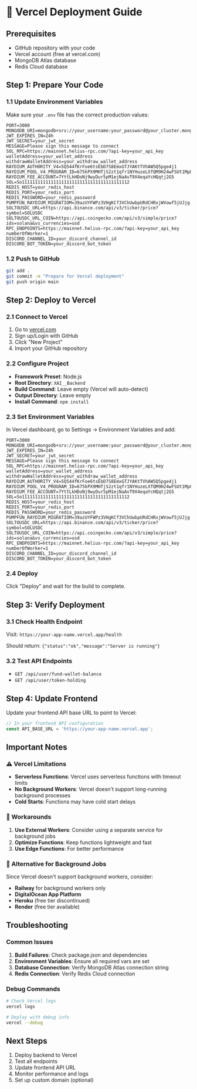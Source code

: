 # 🚀 Vercel Deployment Guide

## Prerequisites
- GitHub repository with your code
- Vercel account (free at vercel.com)
- MongoDB Atlas database
- Redis Cloud database

## Step 1: Prepare Your Code

### 1.1 Update Environment Variables
Make sure your `.env` file has the correct production values:

```env
PORT=3000
MONGODB_URI=mongodb+srv://your_username:your_password@your_cluster.mongodb.net/your_database
JWT_EXPIRES_IN=24h
JWT_SECRET=your_jwt_secret
MESSAGE=Please sign this message to connect
SOL_RPC=https://mainnet.helius-rpc.com/?api-key=your_api_key
walletAddress=your_wallet_address
withdrawWalletAddress=your_withdraw_wallet_address
RAYDIUM_AUTHORITY_V4=5Q544fKrFoe6tsEbD7S8EmxGTJYAKtTVhAW5Q5pge4j1
RAYDIUM_POOL_V4_PROGRAM_ID=675kPX9MHTjS2zt1qfr1NYHuzeLXfQM9H24wFSUt1Mp8
RAYDIUM_FEE_ACCOUNT=7YttLkHDoNj9wyDur5pM1ejNaAvT9X4eqaYcHQqtj2G5
SOL=So11111111111111111111111111111111111111112
REDIS_HOST=your_redis_host
REDIS_PORT=your_redis_port
REDIS_PASSWORD=your_redis_password
PUMPFUN_RAYDIUM_MIGRATIOM=39azUYFWPz3VHgKCf3VChUwbpURdCHRxjWVowf5jUJjg
SOLTOUSDC_URL=https://api.binance.com/api/v3/ticker/price?symbol=SOLUSDC
SOLTOUSDC_URL_COIN=https://api.coingecko.com/api/v3/simple/price?ids=solana&vs_currencies=usd
RPC_ENDPOINTS=https://mainnet.helius-rpc.com/?api-key=your_api_key
numberOfWorker=1
DISCORD_CHANNEL_ID=your_discord_channel_id
DISCORD_BOT_TOKEN=your_discord_bot_token
```

### 1.2 Push to GitHub
```bash
git add .
git commit -m "Prepare for Vercel deployment"
git push origin main
```

## Step 2: Deploy to Vercel

### 2.1 Connect to Vercel
1. Go to [vercel.com](https://vercel.com)
2. Sign up/Login with GitHub
3. Click "New Project"
4. Import your GitHub repository

### 2.2 Configure Project
- **Framework Preset**: Node.js
- **Root Directory**: `XAI__Backend`
- **Build Command**: Leave empty (Vercel will auto-detect)
- **Output Directory**: Leave empty
- **Install Command**: `npm install`

### 2.3 Set Environment Variables
In Vercel dashboard, go to Settings → Environment Variables and add:

```
PORT=3000
MONGODB_URI=mongodb+srv://your_username:your_password@your_cluster.mongodb.net/your_database
JWT_EXPIRES_IN=24h
JWT_SECRET=your_jwt_secret
MESSAGE=Please sign this message to connect
SOL_RPC=https://mainnet.helius-rpc.com/?api-key=your_api_key
walletAddress=your_wallet_address
withdrawWalletAddress=your_withdraw_wallet_address
RAYDIUM_AUTHORITY_V4=5Q544fKrFoe6tsEbD7S8EmxGTJYAKtTVhAW5Q5pge4j1
RAYDIUM_POOL_V4_PROGRAM_ID=675kPX9MHTjS2zt1qfr1NYHuzeLXfQM9H24wFSUt1Mp8
RAYDIUM_FEE_ACCOUNT=7YttLkHDoNj9wyDur5pM1ejNaAvT9X4eqaYcHQqtj2G5
SOL=So11111111111111111111111111111111111111112
REDIS_HOST=your_redis_host
REDIS_PORT=your_redis_port
REDIS_PASSWORD=your_redis_password
PUMPFUN_RAYDIUM_MIGRATIOM=39azUYFWPz3VHgKCf3VChUwbpURdCHRxjWVowf5jUJjg
SOLTOUSDC_URL=https://api.binance.com/api/v3/ticker/price?symbol=SOLUSDC
SOLTOUSDC_URL_COIN=https://api.coingecko.com/api/v3/simple/price?ids=solana&vs_currencies=usd
RPC_ENDPOINTS=https://mainnet.helius-rpc.com/?api-key=your_api_key
numberOfWorker=1
DISCORD_CHANNEL_ID=your_discord_channel_id
DISCORD_BOT_TOKEN=your_discord_bot_token
```

### 2.4 Deploy
Click "Deploy" and wait for the build to complete.

## Step 3: Verify Deployment

### 3.1 Check Health Endpoint
Visit: `https://your-app-name.vercel.app/health`

Should return: `{"status":"ok","message":"Server is running"}`

### 3.2 Test API Endpoints
- `GET /api/user/fund-wallet-balance`
- `GET /api/user/token-holding`

## Step 4: Update Frontend

Update your frontend API base URL to point to Vercel:

```javascript
// In your frontend API configuration
const API_BASE_URL = 'https://your-app-name.vercel.app';
```

## Important Notes

### ⚠️ Vercel Limitations
- **Serverless Functions**: Vercel uses serverless functions with timeout limits
- **No Background Workers**: Vercel doesn't support long-running background processes
- **Cold Starts**: Functions may have cold start delays

### 🔧 Workarounds
1. **Use External Workers**: Consider using a separate service for background jobs
2. **Optimize Functions**: Keep functions lightweight and fast
3. **Use Edge Functions**: For better performance

### 🚨 Alternative for Background Jobs
Since Vercel doesn't support background workers, consider:
- **Railway** for background workers only
- **DigitalOcean App Platform**
- **Heroku** (free tier discontinued)
- **Render** (free tier available)

## Troubleshooting

### Common Issues
1. **Build Failures**: Check package.json and dependencies
2. **Environment Variables**: Ensure all required vars are set
3. **Database Connection**: Verify MongoDB Atlas connection string
4. **Redis Connection**: Verify Redis Cloud connection

### Debug Commands
```bash
# Check Vercel logs
vercel logs

# Deploy with debug info
vercel --debug
```

## Next Steps
1. Deploy backend to Vercel
2. Test all endpoints
3. Update frontend API URL
4. Monitor performance and logs
5. Set up custom domain (optional) 